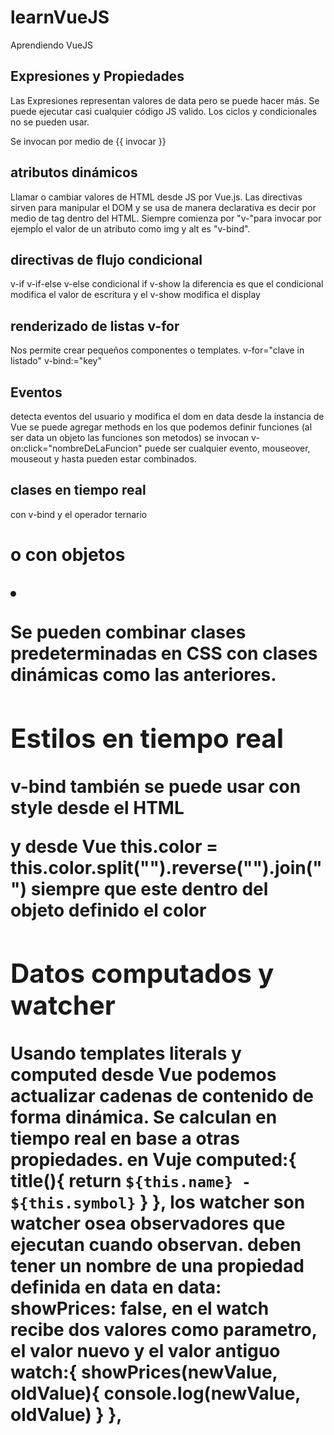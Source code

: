 # learnVueJS
Aprendiendo VueJS

## Expresiones y Propiedades
Las Expresiones representan valores de data pero se puede hacer más. Se puede ejecutar casi cualquier código JS valido.
Los ciclos y condicionales no se pueden usar. 

Se invocan por medio de {{ invocar }}

## atributos dinámicos
Llamar o cambiar valores de HTML desde JS por Vue.js.
Las directivas sirven para manipular el DOM y se usa de manera declarativa es decir por medio de tag dentro del HTML.
Siempre comienza por "v-"para invocar por ejempĺo el valor de un atributo como img y alt es "v-bind".

## directivas de flujo condicional
v-if
v-if-else
v-else
condicional if
v-show
la diferencia es que el condicional modifica el valor de escritura y el v-show modifica el display

## renderizado de listas v-for
Nos permite crear pequeños componentes o templates. 
v-for="clave in listado" v-bind:="key"

## Eventos
detecta eventos del usuario y modifica el dom
en data desde la instancia de Vue se puede agregar methods en los que podemos definir funciones (al ser data un objeto las funciones son metodos)
se invocan v-on:click="nombreDeLaFuncion" puede ser cualquier evento, mouseover, mouseout y hasta pueden estar combinados. 

## clases en tiempo real 
con v-bind y el operador ternario 
    <h1 v-bind:class="changePercent > 0 ? 'green':'red'">
o con objetos 
<li 
      v-bind:class="{ orange: p.value == price, red: p.value < price, green: p.value > price}"
      v-for="(p,i) in pricesWithDays" 
      v-bind:key="p.day">
  
  Se pueden combinar clases predeterminadas en CSS con clases dinámicas como las anteriores.

## Estilos en tiempo real
v-bind también se puede usar con style
desde el HTML 
<div id="app" v-bind:style="{background: '#' + color}">
y desde Vue
this.color = this.color.split("").reverse("").join("")
siempre que este dentro del objeto definido el color


## Datos computados y watcher
Usando templates literals y computed desde Vue podemos actualizar cadenas de contenido de forma dinámica. Se calculan en tiempo real en base a otras propiedades. 
en Vuje
  computed:{
    title(){
      return `${this.name} - ${this.symbol}`
    }
  },
los watcher son watcher osea observadores que ejecutan cuando observan. deben tener un nombre de una propiedad definida en data 
en data: 
      showPrices: false,
en el watch recibe dos valores como parametro, el valor nuevo y el valor antiguo
  watch:{
    showPrices(newValue, oldValue){
      console.log(newValue, oldValue)
    }
  },

  















